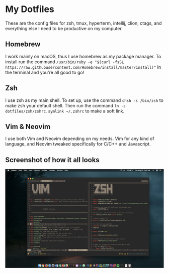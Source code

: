 # My Dotfiles

These are the config files for zsh, tmux, hyperterm, intellij, clion, ctags, and everything
else I need to be productive on my computer.

## Homebrew
I work mainly on macOS, thus I use homebrew as my package manager.
To install run the command `/usr/bin/ruby -e "$(curl -fsSL https://raw.githubusercontent.com/Homebrew/install/master/install)"` in the terminal and you're all good to go!

## Zsh
I use zsh as my main shell. To set up, use the command `chsh -s /bin/zsh` to make zsh your default shell. Then run the command `ln -s dotfiles/zsh/zshrc.symlink ~/.zshrc` to make a soft link.

## Vim & Neovim
I use both Vim and Neovim depending on my needs. Vim for any kind of language, and Neovim tweaked specifically for C/C++ and Javascript.

## Screenshot of how it all looks
![alt text](images/pic1.png "Logo Title Text 1")
